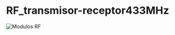 # RF_transmisor-receptor433MHz

![Modulos RF](http://tinkersphere.com/1188-thickbox_default/rf-link-transmitter-receiver-module-pair-433mhz-or-315mhz-for-arduino-raspberry-pi-b-b.jpg "Modulos RF")
